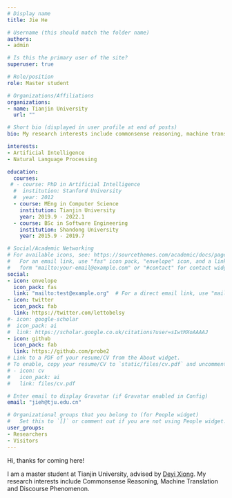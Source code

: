 ```yaml
---
# Display name
title: Jie He

# Username (this should match the folder name)
authors:
- admin

# Is this the primary user of the site?
superuser: true

# Role/position
role: Master student

# Organizations/Affiliations
organizations:
- name: Tianjin University
  url: ""

# Short bio (displayed in user profile at end of posts)
bio: My research interests include commonsense reasoning, machine translation and Discourse phenomenon.

interests:
- Artificial Intelligence
- Natural Language Processing

education:
  courses:
 # - course: PhD in Artificial Intelligence
  #  institution: Stanford University
  #  year: 2012
  - course: MEng in Computer Science
    institution: Tianjin University
    year: 2019.9 - 2022.1
  - course: BSc in Software Engineering
    institution: Shandong University
    year: 2015.9 - 2019.7

# Social/Academic Networking
# For available icons, see: https://sourcethemes.com/academic/docs/page-builder/#icons
#   For an email link, use "fas" icon pack, "envelope" icon, and a link in the
#   form "mailto:your-email@example.com" or "#contact" for contact widget.
social:
- icon: envelope
  icon_pack: fas
  link: "mailto:test@example.org"  # For a direct email link, use "mailto:test@example.org".
- icon: twitter
  icon_pack: fab
  link: https://twitter.com/lettobelsy
#- icon: google-scholar
#  icon_pack: ai
#  link: https://scholar.google.co.uk/citations?user=sIwtMXoAAAAJ
- icon: github
  icon_pack: fab
  link: https://github.com/probe2
# Link to a PDF of your resume/CV from the About widget.
# To enable, copy your resume/CV to `static/files/cv.pdf` and uncomment the lines below.
# - icon: cv
#   icon_pack: ai
#   link: files/cv.pdf

# Enter email to display Gravatar (if Gravatar enabled in Config)
email: "jieh@tju.edu.cn"

# Organizational groups that you belong to (for People widget)
#   Set this to `[]` or comment out if you are not using People widget.
user_groups:
- Researchers
- Visitors
---
```


Hi, thanks for coming here!

I am a master student at Tianjin University, advised by [Deyi Xiong](http://cic.tju.edu.cn/faculty/xiongdeyi/index.html). My research interests include Commonsense Reasoning, Machine Translation and Discourse Phenomenon.

